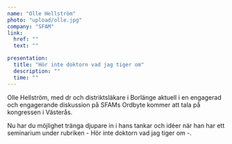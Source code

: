 ```yaml
---
name: "Olle Hellström"
photo: "upload/olle.jpg"
company: "SFAM"
link:
  href: ""
  text: ""

presentation:
  title: "Hör inte doktorn vad jag tiger om"
  description: ""
  time: ""
---
```


Olle Hellström, med dr och distriktsläkare i Borlänge aktuell i en engagerad och engagerande diskussion på SFAMs Ordbyte kommer att tala på kongressen i Västerås.

Nu har du möjlighet tränga djupare in i hans tankar och idéer när han har ett seminarium under rubriken - Hör inte doktorn vad jag tiger om -.